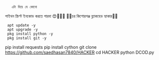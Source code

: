        এটা দিয়ে যে কোনো 
  পাইথন স্ক্রিপ্ট ইনকোড করতে পারবা 😍👨‍💻🥰
     👨‍💻চর কিশোরগঞ্জ ব্ল্যাকহেড হ্যাকার👨‍💻 

     apt update -y
     apt upgrade -y
     pkg install python -y
     pkg install git -y
pip install requests
pip install cython
git clone https://github.com/saedhasan7840/HACKER
cd HACKER
python DCOD.py
